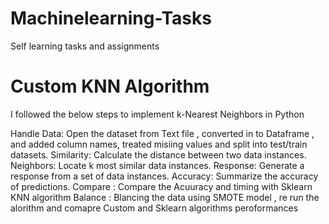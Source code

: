 # Machinelearning-Tasks
Self learning tasks and assignments
#  Custom KNN Algorithm

I followed the below steps  to implement k-Nearest Neighbors in Python

Handle Data: Open the dataset from Text file , converted in to Dataframe , and added column names,
            treated  misiing values and split into test/train datasets.
Similarity: Calculate the distance between two data instances.
Neighbors: Locate k most similar data instances.
Response: Generate a response from a set of data instances.
Accuracy: Summarize the accuracy of predictions.
Compare : Compare the Acuuracy and timing with Sklearn KNN algorithm
Balance : Blancing the data using SMOTE model , re run the alorithm and comapre Custom and Sklearn algorithms peroformances 

